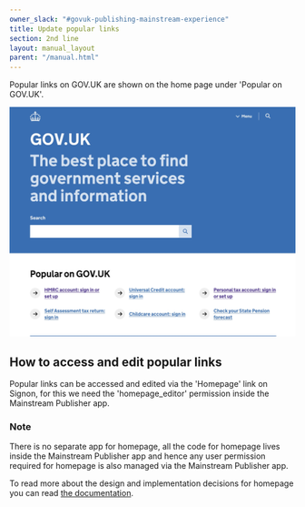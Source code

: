 ```yaml
---
owner_slack: "#govuk-publishing-mainstream-experience"
title: Update popular links
section: 2nd line
layout: manual_layout
parent: "/manual.html"
---
```


Popular links on GOV.UK are shown on the home page under 'Popular on GOV.UK'.

![Image of the popular links on the GOV.UK homepage](images/popular-links-on-homepage.jpeg)

## How to access and edit popular links

Popular links can be accessed and edited via the 'Homepage' link on Signon, for this we need the 'homepage_editor' permission inside the Mainstream Publisher app.

### Note

There is no separate app for homepage, all the code for homepage lives inside the Mainstream Publisher app and hence any user permission required for homepage is also managed via the Mainstream Publisher app.

To read more about the design and implementation decisions for homepage you can read [the documentation](https://github.com/alphagov/publisher/blob/main/docs/homepage.md).
